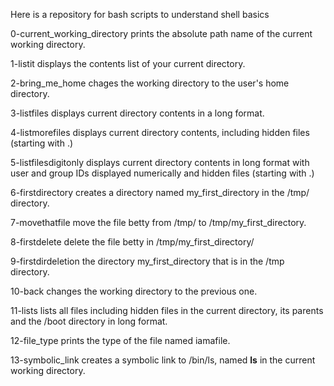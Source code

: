 Here is a repository for bash scripts to understand shell basics


0-current_working_directory prints the absolute path name of the current working directory.

1-listit displays the contents list of your current directory.

2-bring_me_home chages the working directory to the user's home directory.

3-listfiles displays current directory contents in a long format.

4-listmorefiles displays current directory contents, including hidden files (starting with .)

5-listfilesdigitonly displays current directory contents in long format with user and group IDs displayed numerically and hidden files (starting with .)

6-firstdirectory creates a directory named my_first_directory in the /tmp/ directory.

7-movethatfile move the file betty from /tmp/ to /tmp/my_first_directory.

8-firstdelete delete the file betty in /tmp/my_first_directory/

9-firstdirdeletion the directory my_first_directory that is in the /tmp directory.

10-back changes the working directory to the previous one.

11-lists lists all files including hidden files in the current directory, its parents and the /boot directory in long format.

12-file_type prints the type of the file named iamafile.

13-symbolic_link creates a symbolic link to /bin/ls, named __ls__ in the current working directory.


